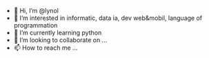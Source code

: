 - 👋 Hi, I’m @lynol
- 👀 I’m interested in informatic, data ia, dev web&mobil, language of programmation 
- 🌱 I’m currently learning python
- 💞️ I’m looking to collaborate on ...
- 📫 How to reach me ...

<!---
lynol/lynol is a ✨ special ✨ repository because its `README.md` (this file) appears on your GitHub profile.
You can click the Preview link to take a look at your changes.
--->
